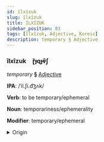 ```yaml
---
id: îlxîzuk
slug: îlxîzuk
title: İLXİZUK
sidebar_position: 83
tags: [îlxîzuk, Adjective, Koreic]
description: temporary § Adjective
---
```


### îlxîzuk&emsp;<span kind="abugida">ɽ͊ɟɋɟⱴ̑ʃ</span>

*temporary* **§** [Adjective](../../tags/Adjective)

**IPA**: /ˈil.ʃi.d͡ʒʌk/

**Verb**: to be temporary/ephemeral

**Noun**: temporariness/ephemerality

**Modifier**: temporary/ephemeral

<details>
    <summary>Origin</summary>
    Korean 일시적 ilsijeok [iɭɕʰid͡ʑʌ̹k̚]<br/>
    <em>Koreic Language Family</em>
</details>